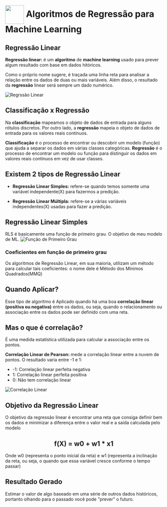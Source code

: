 <h1>
     <img align="center" width="60px" src="https://hermes.dio.me/courses/badge/dabc8205-4a91-473c-acbd-b310d8db3df2.png">
    <span>Algoritmos de Regressão para Machine Learning</span>
</h1>

## Regressão Linear
**Regressão linear:** é um **algoritmo** de **machine learning** usado para prever algum resultado com base em dados hitóricos.

Como o próprio nome sugere, é traçada uma linha reta para analisar a relação entre os dados de duas ou mais variáveis. Além disso, o resultado da **regressão** linear será sempre um dado numérico.

![Regrssão Linear](https://ilegra.com/wp-content/uploads/2021/08/ML-IMAGEM4.gif)

## Classificação x Regressão
Na **classificação** mapeamos o objeto de dados de entrada para alguns rótulos discretos. Por outro lado, a **regressão** mapeia o objeto de dados de entrada para os valores reais contínuos. 

**Classificação** é o processo de encontrar ou descobrir um modelo (função) que ajuda a separar os dados em várias classes categóricas.
**Regressão** é o processo de encontrar um modelo ou função para distinguir os dados em valores reais contínuos em vez de usar classes.

## Existem 2 tipos de Regressão Linear
- **Regressão Linear Simples:** refere-se quando temos somente uma variável independente(X) para fazermos a predição.

- **Regressão Linear Múltipla:** refere-se a várias variáveis independentes(X) usadas para fazer a predição.

## Regressão Linear Simples
RLS é basicamente uma função de primeiro grau. O objetivo de meu modelo de ML.
![Função de Primeiro Grau](https://image1.slideserve.com/3320508/slide1-l.jpg)

### Coeficientes em função de primeiro grau
Os algoritmos de Regressão Linear, em sua maioria, utilizam um método para calcular tais coeficientes: o nome dele é Método dos Mínimos Quadrados(MMQ)

## Quando Aplicar?
Esse tipo de algoritmo é Aplicado quando há uma boa **correlação linear (positiva ou negativa)** entre os dados, ou seja, quando o relacionamento ou associação entre os dados pode ser definido com uma reta.

## Mas o que é correlação?
É uma medida estatística utilizada para calcular a associação entre os pontos.

**Correlação Linear de Pearson:** mede a correlação linear entre a nuvem de pontos. O resultado varia entre -1 e 1:

- -1: Correlação linear perfeita negativa
- 1: Correlação linear perfeita positiva
- 0: Não tem correlação linear

![Correlação Linear](https://encrypted-tbn0.gstatic.com/images?q=tbn:ANd9GcQKs8h38gKENLgIEc4F5C9n-uHYP1SJv_OVS4dnQBX-Ze9gKAiGifzRis7EUcHuRdtk6MU&usqp=CAU)

## Objetivo da Regressão Linear
O objetivo da regressão linear é encontrar uma reta que consiga definir bem os dados e minimizar a diferença entre o valor real e a saída calculada pelo modelo

<h2 align="center">f(X) = w0 + w1 * x1</h2>

Onde w0 (representa o ponto inicial da reta) e w1 (representa a inclinação da reta, ou seja, o quando que essa variável cresce conforme o tempo passar)

## Resultado Gerado
Estimar o valor de algo baseado em uma série de outros dados históricos, portanto olhando para o passado você pode "prever" o futuro.
